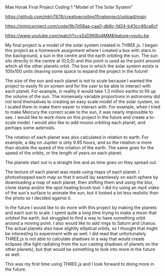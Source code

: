 Mae Horak Final Project Coding 1
"Model of The Solar System" 

https://github.com/mkh7878/creativecoding1finalproject/upload/main 

https://mimicproject.com/code/9b7d58aa-caa0-db8c-fd24-b43cc46ca6cf

https://www.youtube.com/watch?v=sSzD9KBq4MM&feature=youtu.be

My final project is a model of the solar system created in THREE.js. I began this project as a homework assignment where I created a box with stars in the background, a sun in the centre and the earth orbiting the sun. The sun sits directly in the centre at (0,0,0) and this point is used as the point around which all the other planets orbit. The box in which the solar system exists is 100x100 units (leaving some space to expand the project in the future! 

The size of the sun and each planet is not to scale because I wanted the project to easily fit on screen and for the user to be able to interact with each planet. For example, in reality it would take 1.3 million earths to fill up the volume of the sun. The immensely variable proportions in astronomy did not lend themselves to creating an easy scale model of the solar system, so I scaled them to make them easier to interact with. For example, when I tried to make Mercury the correct scale to the sun, it was nearly impossible to see. I would like to work more on this project in the future and create a to-scale model. I would also like to add moons orbiting each planet, and perhaps some asteroids. 

The rotation of each planet was also calculated in relation to earth. For example, a day on Jupiter is only 9.95 hours, and so the rotation is more than double the speed of the rotation of the earth. The same goes for the speed of the orbits, or the length of years on each planet.

The planets start out in a straight line and as time goes on they spread out.

The texture of each planet was made using maps of each planet. I photoshopped each map so that it would lay seamlessly on each sphere by downloading a map of each planet, then shifting them and using the blur, clone stamp and/or the spot healing brush tool. I did try using an mp4 video of the sun's surface to animate the sun, but it looked a lot less realistic than the photo so I decided against it. 

In the future I would like to do more with this project by making the planets and each sun to scale. I spent quite a long time trying to make a moon that orbited the earth, but struggled to find a way to have something orbit around a moving point. I also would like to add rings to Saturn and Uranus. The actual planets also have slightly elliptical orbits, so I thought that might be interesting to experiment with as well. I did read that unfortunately THREE.js is not able to calculate shadows in a way that would create eclipses (the light radiating from the sun casting shadows of planets on the other planets), but that would be something to look into more in the future as well. 

This was my first time using THREE.js and I look forward to doing more in the future. 
